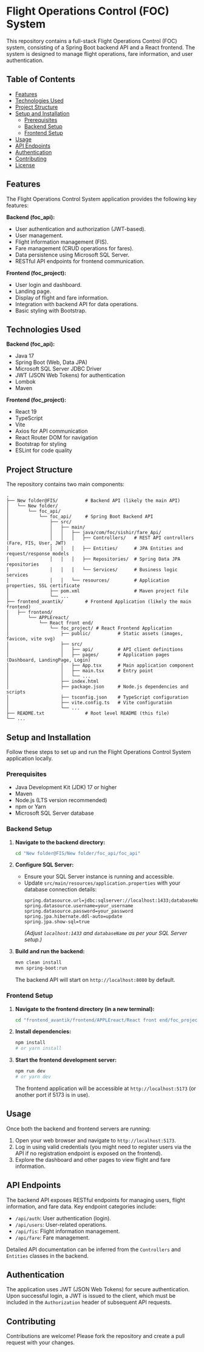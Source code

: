 # Flight Operations Control (FOC) System

This repository contains a full-stack Flight Operations Control (FOC) system, consisting of a Spring Boot backend API and a React frontend. The system is designed to manage flight operations, fare information, and user authentication.

## Table of Contents

-   [Features](#features)
-   [Technologies Used](#technologies-used)
-   [Project Structure](#project-structure)
-   [Setup and Installation](#setup-and-installation)
    -   [Prerequisites](#prerequisites)
    -   [Backend Setup](#backend-setup)
    -   [Frontend Setup](#frontend-setup)
-   [Usage](#usage)
-   [API Endpoints](#api-endpoints)
-   [Authentication](#authentication)
-   [Contributing](#contributing)
-   [License](#license)

## Features

The Flight Operations Control System application provides the following key features:

**Backend (foc_api):**
-   User authentication and authorization (JWT-based).
-   User management.
-   Flight information management (FIS).
-   Fare management (CRUD operations for fares).
-   Data persistence using Microsoft SQL Server.
-   RESTful API endpoints for frontend communication.

**Frontend (foc_project):**
-   User login and dashboard.
-   Landing page.
-   Display of flight and fare information.
-   Integration with backend API for data operations.
-   Basic styling with Bootstrap.

## Technologies Used

**Backend (foc_api):**
-   Java 17
-   Spring Boot (Web, Data JPA)
-   Microsoft SQL Server JDBC Driver
-   JWT (JSON Web Tokens) for authentication
-   Lombok
-   Maven

**Frontend (foc_project):**
-   React 19
-   TypeScript
-   Vite
-   Axios for API communication
-   React Router DOM for navigation
-   Bootstrap for styling
-   ESLint for code quality

## Project Structure

The repository contains two main components:

```
.
├── New folder@FIS/          # Backend API (likely the main API)
│   └── New folder/
│       └── foc_api/
│           └── foc_api/     # Spring Boot Backend API
│               ├── src/
│               │   ├── main/
│               │   │   ├── java/com/foc/sishir/fare_Api/
│               │   │   │   ├── Controllers/   # REST API controllers (Fare, FIS, User, JWT)
│               │   │   │   ├── Entities/      # JPA Entities and request/response models
│               │   │   │   ├── Repositories/  # Spring Data JPA repositories
│               │   │   │   └── Services/      # Business logic services
│               │   │   └── resources/         # Application properties, SSL certificate
│               ├── pom.xml                    # Maven project file
│               └── ...
├── frontend_avantik/        # Frontend Application (likely the main frontend)
│   ├── frontend/
│       └── APPLEreact/
│           └── React front end/
│               └── foc_project/ # React Frontend Application
│                   ├── public/          # Static assets (images, favicon, vite svg)
│                   ├── src/
│                   │   ├── api/         # API client definitions
│                   │   ├── pages/       # Application pages (Dashboard, LandingPage, Login)
│                   │   ├── App.tsx      # Main application component
│                   │   ├── main.tsx     # Entry point
│                   │   └── ...
│                   ├── index.html
│                   ├── package.json     # Node.js dependencies and scripts
│                   ├── tsconfig.json    # TypeScript configuration
│                   ├── vite.config.ts   # Vite configuration
│                   └── ...
├── README.txt               # Root level README (this file)
└── ...
```

## Setup and Installation

Follow these steps to set up and run the Flight Operations Control System application locally.

### Prerequisites

-   Java Development Kit (JDK) 17 or higher
-   Maven
-   Node.js (LTS version recommended)
-   npm or Yarn
-   Microsoft SQL Server database

### Backend Setup

1.  **Navigate to the backend directory:**
    ```bash
    cd "New folder@FIS/New folder/foc_api/foc_api"
    ```

2.  **Configure SQL Server:**
    -   Ensure your SQL Server instance is running and accessible.
    -   Update `src/main/resources/application.properties` with your database connection details:
        ```properties
        spring.datasource.url=jdbc:sqlserver://localhost:1433;databaseName=your_database_name;encrypt=true;trustServerCertificate=true;
        spring.datasource.username=your_username
        spring.datasource.password=your_password
        spring.jpa.hibernate.ddl-auto=update
        spring.jpa.show-sql=true
        ```
        *(Adjust `localhost:1433` and `databaseName` as per your SQL Server setup.)*

3.  **Build and run the backend:**
    ```bash
    mvn clean install
    mvn spring-boot:run
    ```
    The backend API will start on `http://localhost:8080` by default.

### Frontend Setup

1.  **Navigate to the frontend directory (in a new terminal):**
    ```bash
    cd "frontend_avantik/frontend/APPLEreact/React front end/foc_project"
    ```

2.  **Install dependencies:**
    ```bash
    npm install
    # or yarn install
    ```

3.  **Start the frontend development server:**
    ```bash
    npm run dev
    # or yarn dev
    ```
    The frontend application will be accessible at `http://localhost:5173` (or another port if 5173 is in use).

## Usage

Once both the backend and frontend servers are running:
1.  Open your web browser and navigate to `http://localhost:5173`.
2.  Log in using valid credentials (you might need to register users via the API if no registration endpoint is exposed on the frontend).
3.  Explore the dashboard and other pages to view flight and fare information.

## API Endpoints

The backend API exposes RESTful endpoints for managing users, flight information, and fare data. Key endpoint categories include:

-   `/api/auth`: User authentication (login).
-   `/api/users`: User-related operations.
-   `/api/fis`: Flight information management.
-   `/api/fare`: Fare management.

Detailed API documentation can be inferred from the `Controllers` and `Entities` classes in the backend.

## Authentication

The application uses JWT (JSON Web Tokens) for secure authentication. Upon successful login, a JWT is issued to the client, which must be included in the `Authorization` header of subsequent API requests.

## Contributing

Contributions are welcome! Please fork the repository and create a pull request with your changes.

